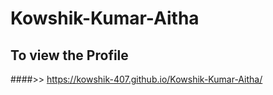 # Kowshik-Kumar-Aitha

## To view the Profile
####>> https://kowshik-407.github.io/Kowshik-Kumar-Aitha/
